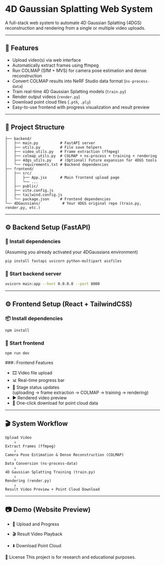 # 4D Gaussian Splatting Web System

A full-stack web system to automate 4D Gaussian Splatting (4DGS) reconstruction and rendering from a single or multiple video uploads.

---

## 🚀 Features

- Upload video(s) via web interface
- Automatically extract frames using ffmpeg
- Run COLMAP (SfM + MVS) for camera pose estimation and dense reconstruction
- Convert COLMAP results into NeRF Studio data format (`ns-process-data`)
- Train real-time 4D Gaussian Splatting models (`train.py`)
- Render output videos (`render.py`)
- Download point cloud files (`.pth`, `.ply`)
- Easy-to-use frontend with progress visualization and result preview

---

## 📂 Project Structure

```
├── backend/
│   ├── main.py          # FastAPI server
│   ├── utils.py         # File save helpers
│   ├── video_utils.py   # Frame extraction (ffmpeg)
│   ├── colmap_utils.py  # COLMAP + ns-process + training + rendering
│   ├── 4dgs_utils.py    # (Optional) Future expansion for 4DGS tools
│   └── requirements.txt # Backend dependencies
├── frontend/
│   ├── src/
│   │   ├── App.jsx      # Main frontend upload page
│   │   └── ...
│   ├── public/
│   ├── vite.config.js
│   ├── tailwind.config.js
│   └── package.json     # Frontend dependencies
└── 4DGaussians/          # Your 4DGS original repo (train.py, render.py, etc.)
```

---

## ⚙️ Backend Setup (FastAPI)

### 🔧 Install dependencies
(Assuming you already activated your 4DGaussians environment)

```bash
pip install fastapi uvicorn python-multipart aiofiles
```
### 🚀 Start backend server

```bash
uvicorn main:app --host 0.0.0.0 --port 8000
```

---

## ⚙️ Frontend Setup (React + TailwindCSS)
### 📦 Install dependencies

```bash
npm install
```
### 🚀 Start frontend

```bash
npm run dev
```
###💡Frontend Features

- 🎞️ Video file upload  
- 📊 Real-time progress bar  
- 📶 Stage status updates  
  (uploading → frame extraction → COLMAP → training → rendering)  
- ▶️ Rendered video preview  
- 📁 One-click download for point cloud data

---

## 🎬 System Workflow
```
Upload Video
    ↓
Extract Frames (ffmpeg)
    ↓
Camera Pose Estimation & Dense Reconstruction (COLMAP)
    ↓
Data Conversion (ns-process-data)
    ↓
4D Gaussian Splatting Training (train.py)
    ↓
Rendering (render.py)
    ↓
Result Video Preview + Point Cloud Download
```

---

## 📷 Demo (Website Preview)

- 🎥 Upload and Progress

- 🎬 Result Video Playback

- ⬇️ Download Point Cloud

📄 License
This project is for research and educational purposes.

